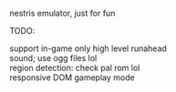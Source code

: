 nestris emulator, just for fun

TODO:

support in-game only high level runahead  
sound; use ogg files lol  
region detection: check pal rom lol  
responsive DOM gameplay mode  
